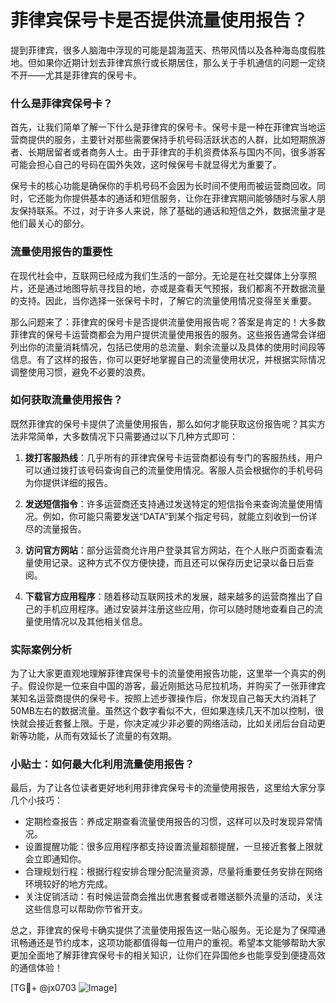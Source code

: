# 菲律宾保号卡是否提供流量使用报告？

提到菲律宾，很多人脑海中浮现的可能是碧海蓝天、热带风情以及各种海岛度假胜地。但如果你近期计划去菲律宾旅行或长期居住，那么关于手机通信的问题一定绕不开——尤其是菲律宾的保号卡。

### 什么是菲律宾保号卡？

首先，让我们简单了解一下什么是菲律宾的保号卡。保号卡是一种在菲律宾当地运营商提供的服务，主要针对那些需要保持手机号码活跃状态的人群，比如短期旅游者、长期居留者或者商务人士。由于菲律宾的手机资费体系与国内不同，很多游客可能会担心自己的号码在国外失效，这时候保号卡就显得尤为重要了。

保号卡的核心功能是确保你的手机号码不会因为长时间不使用而被运营商回收。同时，它还能为你提供基本的通话和短信服务，让你在菲律宾期间能够随时与家人朋友保持联系。不过，对于许多人来说，除了基础的通话和短信之外，数据流量才是他们最关心的部分。

### 流量使用报告的重要性

在现代社会中，互联网已经成为我们生活的一部分。无论是在社交媒体上分享照片，还是通过地图导航寻找目的地，亦或是查看天气预报，我们都离不开数据流量的支持。因此，当你选择一张保号卡时，了解它的流量使用情况变得至关重要。

那么问题来了：菲律宾的保号卡是否提供流量使用报告呢？答案是肯定的！大多数菲律宾的保号卡运营商都会为用户提供流量使用报告的服务。这些报告通常会详细列出你的流量消耗情况，包括已使用的总流量、剩余流量以及具体的使用时间段等信息。有了这样的报告，你可以更好地掌握自己的流量使用状况，并根据实际情况调整使用习惯，避免不必要的浪费。

### 如何获取流量使用报告？

既然菲律宾的保号卡提供了流量使用报告，那么如何才能获取这份报告呢？其实方法非常简单，大多数情况下只需要通过以下几种方式即可：

1. **拨打客服热线**：几乎所有的菲律宾保号卡运营商都设有专门的客服热线，用户可以通过拨打该号码查询自己的流量使用情况。客服人员会根据你的手机号码为你提供详细的报告。

2. **发送短信指令**：许多运营商还支持通过发送特定的短信指令来查询流量使用情况。例如，你可能只需要发送“DATA”到某个指定号码，就能立刻收到一份详尽的流量报告。

3. **访问官方网站**：部分运营商允许用户登录其官方网站，在个人账户页面查看流量使用记录。这种方式不仅方便快捷，而且还可以保存历史记录以备日后查阅。

4. **下载官方应用程序**：随着移动互联网技术的发展，越来越多的运营商推出了自己的手机应用程序。通过安装并注册这些应用，你可以随时随地查看自己的流量使用情况以及其他相关信息。

### 实际案例分析

为了让大家更直观地理解菲律宾保号卡的流量使用报告功能，这里举一个真实的例子。假设你是一位来自中国的游客，最近刚抵达马尼拉机场，并购买了一张菲律宾某知名运营商提供的保号卡。按照上述步骤操作后，你发现自己每天大约消耗了50MB左右的数据流量。虽然这个数字看似不大，但如果连续几天不加以控制，很快就会接近套餐上限。于是，你决定减少非必要的网络活动，比如关闭后台自动更新等功能，从而有效延长了流量的有效期。

### 小贴士：如何最大化利用流量使用报告？

最后，为了让各位读者更好地利用菲律宾保号卡的流量使用报告，这里给大家分享几个小技巧：

- 定期检查报告：养成定期查看流量使用报告的习惯，这样可以及时发现异常情况。
- 设置提醒功能：很多应用程序都支持设置流量超额提醒，一旦接近套餐上限就会立即通知你。
- 合理规划行程：根据行程安排合理分配流量资源，尽量将重要任务安排在网络环境较好的地方完成。
- 关注促销活动：有时候运营商会推出优惠套餐或者赠送额外流量的活动，关注这些信息可以帮助你节省开支。

总之，菲律宾的保号卡确实提供了流量使用报告这一贴心服务。无论是为了保障通讯畅通还是节约成本，这项功能都值得每一位用户的重视。希望本文能够帮助大家更加全面地了解菲律宾保号卡的相关知识，让你们在异国他乡也能享受到便捷高效的通信体验！

[TG💪+ @jx0703 ![Image](https://github.com/user-attachments/assets/dbca1d08-cadb-493c-b0ec-ad6f7a83f270)]
